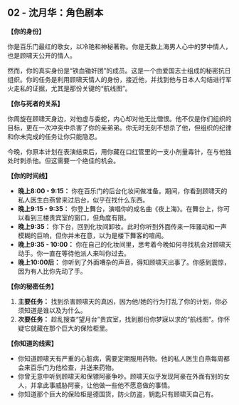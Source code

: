 ## 02 - 沈月华：角色剧本

**【你的身份】**

你是百乐门最红的歌女，以冷艳和神秘著称。你是无数上海男人心中的梦中情人，也是顾啸天公开的情人。

然而，你的真实身份是“铁血锄奸团”的成员。这是一个由爱国志士组成的秘密抗日组织。你的任务是利用顾啸天情人的身份，接近他，并找到他与日本人勾结进行军火走私的证据，尤其是那份关键的“航线图”。

**【你与死者的关系】**

你周旋在顾啸天身边，对他虚与委蛇，内心却对他无比憎恨。他不仅是你们组织的目标，更在一次冲突中杀害了你的亲弟弟。你无时无刻不想杀了他，但组织的纪律和你未完成的任务让你只能隐忍。

今晚，你原本计划在表演结束后，用你藏在口红管里的一支小剂量毒针，在与他独处时刺杀他。但这需要一个绝佳的机会。

**【你的时间线】**

*   **晚上8:00 - 9:15：** 你在百乐门的后台化妆间做准备。期间，你看到顾啸天的私人医生白燕曾来过后台，似乎在找什么东西。
*   **晚上9:15 - 9:35：** 你登上舞台，演唱你的成名曲《夜上海》。在舞台上，你可以看到三楼贵宾室的窗口，但角度有限。
*   **晚上9:35：** 你下台，回到化妆间卸妆。此时你听到外面传来一阵骚动和一声模糊的巨响，但你并未在意，以为是楼下舞客的喧闹。
*   **晚上9:35 - 10:00：** 你在自己的化妆间里，思考着今晚如何寻找机会对顾啸天动手。你一直在等待他派人来叫你过去。
*   **晚上10:00后：** 你听到了外面嘈杂的声音，得知顾啸天出事了。你感到震惊，因为有人比你先动了手。

**【你的秘密任务】**

1.  **主要任务：** 找到杀害顾啸天的真凶，因为他/她的行为打乱了你的计划，你必须知道是谁以及为什么。
2.  **次要任务：** 趁乱搜查“望月台”贵宾室，找到那份你梦寐以求的“航线图”。你怀疑它就藏在那个巨大的保险柜里。

**【你知道的线索】**

*   你知道顾啸天有严重的心脏病，需要定期服用药物。他的私人医生白燕每周都会来百乐门为他检查，并送来药物。
*   你曾无意中听到顾啸天和保镖阿豪争吵。顾啸天似乎发现阿豪在外面有别的女人，并拿此事威胁阿豪，让他做一些他不愿意做的事情。
*   你知道那个巨大的保险柜是德国货，防火防盗，钥匙只有顾啸天自己有。
